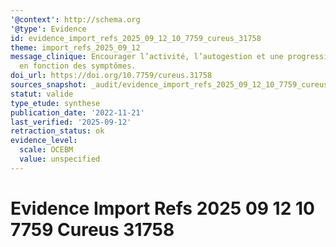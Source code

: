 ```yaml
---
'@context': http://schema.org
'@type': Evidence
id: evidence_import_refs_2025_09_12_10_7759_cureus_31758
theme: import_refs_2025_09_12
message_clinique: Encourager l’activité, l’autogestion et une progression graduée
  en fonction des symptômes.
doi_url: https://doi.org/10.7759/cureus.31758
sources_snapshot: _audit/evidence_import_refs_2025_09_12_10_7759_cureus_31758.json
statut: valide
type_etude: synthese
publication_date: '2022-11-21'
last_verified: '2025-09-12'
retraction_status: ok
evidence_level:
  scale: OCEBM
  value: unspecified
---
```

# Evidence Import Refs 2025 09 12 10 7759 Cureus 31758

